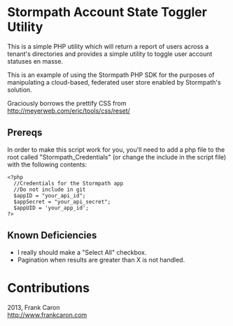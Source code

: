 Stormpath Account State Toggler Utility
=================

This is a simple PHP utility which will return a report of users across a tenant's directories
and provides a simple utility to toggle user account statuses en masse. 

This is an example of using the Stormpath PHP SDK for the purposes of manipulating
a cloud-based, federated user store enabled by Stormpath's solution.

Graciously borrows the prettify CSS from http://meyerweb.com/eric/tools/css/reset/  

Prereqs
--------------
In order to make this script work for you, you'll need to add a php file to the root called 
"Stormpath_Credentials" (or change the include in the script file) with the following contents:

    <?php
      //Credentials for the Stormpath app
      //Do not include in git
      $appID = "your_api_id";
      $appSecret = "your_api_secret";
      $appUID = 'your_app_id';
    ?>
    
Known Deficiencies
--------------
- I really should make a "Select All" checkbox. 
- Pagination when results are greater than X is not handled.

Contributions
================

2013, Frank Caron  
http://www.frankcaron.com
